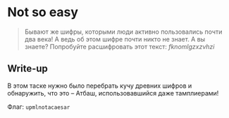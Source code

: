 # Not so easy

> Бывают же шифры, которыми люди активно пользовались почти два века! А ведь об этом шифре почти никто не знает. А вы знаете? Попробуйте расшифровать этот текст: *fknomlgzxzvhzi*

## Write-up
В этом таске нужно было перебрать кучу древних шифров и обнаружить, что это – Атбаш, использовавшийся даже тамплиерами!

Флаг: `upmlnotacaesar`
